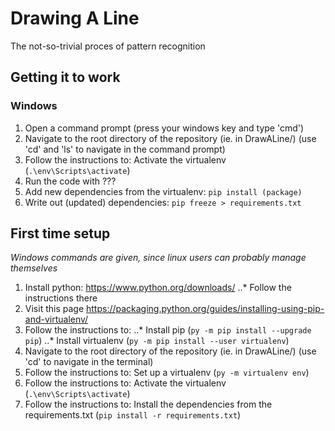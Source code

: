 # Drawing A Line

The not-so-trivial proces of pattern recognition

## Getting it to work

### Windows
1. Open a command prompt (press your windows key and type 'cmd')
2. Navigate to the root directory of the repository (ie. in DrawALine/) (use 'cd' and 'ls' to navigate in the command prompt)
3. Follow the instructions to: Activate the virtualenv (`.\env\Scripts\activate`)
4. Run the code with ???
5. Add new dependencies from the virtualenv: `pip install (package)`
6. Write out (updated) dependencies: `pip freeze > requirements.txt`

## First time setup
_Windows commands are given, since linux users can probably manage themselves_
1. Install python: https://www.python.org/downloads/
..* Follow the instructions there
2. Visit this page https://packaging.python.org/guides/installing-using-pip-and-virtualenv/
3. Follow the instructions to:
..* Install pip (`py -m pip install --upgrade pip`)
..* Install virtualenv (`py -m pip install --user virtualenv`)
4. Navigate to the root directory of the repository (ie. in DrawALine/) (use 'cd' to navigate in the terminal)
5. Follow the instructions to: Set up a virtualenv (`py -m virtualenv env`)
6. Follow the instructions to: Activate the virtualenv (`.\env\Scripts\activate`)
7. Follow the instructions to: Install the dependencies from the requirements.txt (`pip install -r requirements.txt`)
